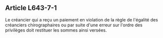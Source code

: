 Article L643-7-1
----
Le créancier qui a reçu un paiement en violation de la règle de l'égalité des
créanciers chirographaires ou par suite d'une erreur sur l'ordre des privilèges
doit restituer les sommes ainsi versées.
